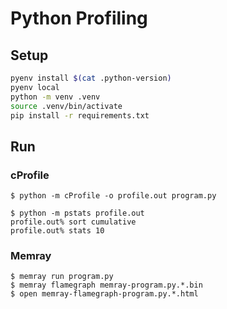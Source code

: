 # Python Profiling

## Setup

```bash
pyenv install $(cat .python-version)
pyenv local
python -m venv .venv
source .venv/bin/activate
pip install -r requirements.txt
```

## Run

### cProfile

```
$ python -m cProfile -o profile.out program.py

$ python -m pstats profile.out
profile.out% sort cumulative
profile.out% stats 10
```

### Memray

```
$ memray run program.py
$ memray flamegraph memray-program.py.*.bin
$ open memray-flamegraph-program.py.*.html
```
